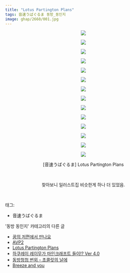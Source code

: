 ```yaml
---
title: "Lotus Partington Plans"
tags: 音速うばぐるま 동방_동인지
image: ghap/2660/001.jpg
---
```

<div class="article">
<p style="text-align: center; clear: none; float: none;"><img src="{{ site.nasurl }}/ghap/2660/001.jpg"/></p>
<p style="text-align: center; clear: none; float: none;"><img src="{{ site.nasurl }}/ghap/2660/002.jpg"/></p>
<p style="text-align: center; clear: none; float: none;"><img src="{{ site.nasurl }}/ghap/2660/003.jpg"/></p>
<p style="text-align: center; clear: none; float: none;"><img src="{{ site.nasurl }}/ghap/2660/004.jpg"/></p>
<p style="text-align: center; clear: none; float: none;"><img src="{{ site.nasurl }}/ghap/2660/005.jpg"/></p>
<p style="text-align: center; clear: none; float: none;"><img src="{{ site.nasurl }}/ghap/2660/006.jpg"/></p>
<p style="text-align: center; clear: none; float: none;"><img src="{{ site.nasurl }}/ghap/2660/007.jpg"/></p>
<p style="text-align: center; clear: none; float: none;"><img src="{{ site.nasurl }}/ghap/2660/008.jpg"/></p>
<p style="text-align: center; clear: none; float: none;"><img src="{{ site.nasurl }}/ghap/2660/009.jpg"/></p>
<p style="text-align: center; clear: none; float: none;"><img src="{{ site.nasurl }}/ghap/2660/010.jpg"/></p>
<p style="text-align: center; clear: none; float: none;"><img src="{{ site.nasurl }}/ghap/2660/011.jpg"/></p>
<p style="text-align: center; clear: none; float: none;"><img src="{{ site.nasurl }}/ghap/2660/012.jpg"/></p>
<p style="text-align: center; clear: none; float: none;"><img src="{{ site.nasurl }}/ghap/2660/013.jpg"/></p>
<p style="text-align: center; clear: none; float: none;"><img src="{{ site.nasurl }}/ghap/2660/014.jpg"/></p>
<p style="text-align: center; clear: none; float: none;">[音速うばぐるま] Lotus Partington Plans</p>
<p style="text-align: center; clear: none; float: none;"><br/></p>
<p style="text-align: center; clear: none; float: none;">찾아보니 일러스트집 비슷한게 하나 더 있었음.</p>
<p><br/></p>
</div><div class="tagTrail">
<p>태그: </p>
<ul>
<li>音速うばぐるま</li>
</ul>
</div><div class="another">
<p>'동방 동인지' 카테고리의 다른 글</p>
<ul>
<li><a href="/2016-10-22-ghap_2662">꿈의 저편에서 만나요</a></li>
<li><a href="/2016-10-22-ghap_2661">AVP2</a></li>
<li><a href="/2016-10-22-ghap_2660">Lotus Partington Plans</a></li>
<li><a href="/2016-10-22-ghap_2659">하쿠레이 레이무가 마인크래프트 들이!? Ver 4.0</a></li>
<li><a href="/2016-10-21-ghap_2658">동방청첩 번외 - 초콜릿의 날에</a></li>
<li><a href="/2016-10-21-ghap_2656">Breeze and you</a></li>
</ul>
</div><div class="cb_module cb_fluid">
<div class="cb_wrt cb_profile">
</div><!-- commentList close -->
</div>